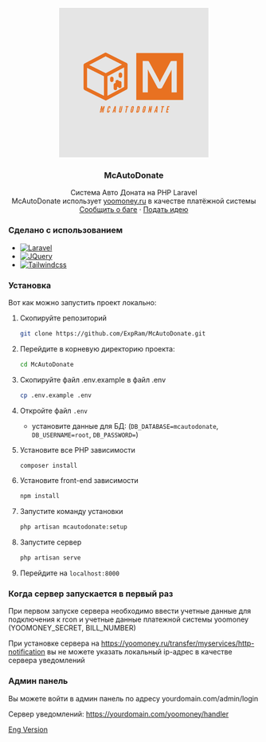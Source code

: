 <br />
<div align="center">
  <a href="https://github.com/ExpRam/McAutoDonate">
    <img src="images/logo.jpeg" alt="Logo" width="300" height="300">
  </a>

<h3 align="center">McAutoDonate</h3>

  <p align="center">
    Система Авто Доната на PHP Laravel
    <br />
    McAutoDonate использует <a href="https://yoomoney.ru/">yoomoney.ru</a> в качестве платёжной системы
    <br />
    <a href="https://github.com/ExpRam/McAutoDonate/issues">Сообщить о баге</a>
    ·
    <a href="https://github.com/ExpRam/McAutoDonate/pulls">Подать идею</a>
  </p>
</div>

### Сделано с использованием

* [![Laravel][Laravel.com]][Laravel-url]
* [![JQuery][JQuery.com]][JQuery-url]
* [![Tailwindcss][Tailwindcss.com]][Tailwindcss-url]

### Установка

Вот как можно запустить проект локально:
1. Скопируйте репозиторий
    ```sh
    git clone https://github.com/ExpRam/McAutoDonate.git
    ```

2. Перейдите в корневую директорию проекта:
    ```sh
    cd McAutoDonate
    ```

3. Скопируйте файл .env.example в файл .env
    ```sh
    cp .env.example .env
    ```

4. Откройте файл `.env`
    - установите данные для БД:
        (`DB_DATABASE=mcautodonate`, `DB_USERNAME=root`, `DB_PASSWORD=`)

5. Установите все PHP зависимости
    ```sh
    composer install
    ```
6. Установите front-end зависимости
    ```sh
    npm install
    ```

7. Запустите команду установки
    ```sh
    php artisan mcautodonate:setup
    ```
    
8. Запустите сервер
    ```sh
    php artisan serve
    ```  

9. Перейдите на `localhost:8000`

### Когда сервер запускается в первый раз

При первом запуске сервера необходимо ввести учетные данные для подключения к rcon и учетные данные платежной системы yoomoney (YOOMONEY_SECRET, BILL_NUMBER)

При установке сервера на https://yoomoney.ru/transfer/myservices/http-notification вы не можете указать локальный ip-адрес в качестве сервера уведомлений

### Админ панель

Вы можете войти в админ панель по адресу yourdomain.com/admin/login

Сервер уведомлений: https://yourdomain.com/yoomoney/handler

<a href="https://github.com/ExpRam/McAutoDonate/blob/main/README.md">Eng Version</a>

[Tailwindcss.com]: https://img.shields.io/badge/Tailwindcss-0b1120?style=for-the-badge&logo=tailwindcss&logoColor=white
[Tailwindcss-url]: https://tailwindcss.com
[Laravel.com]: https://img.shields.io/badge/Laravel-FF2D20?style=for-the-badge&logo=laravel&logoColor=white
[Laravel-url]: https://laravel.com
[JQuery.com]: https://img.shields.io/badge/jQuery-0769AD?style=for-the-badge&logo=jquery&logoColor=white
[JQuery-url]: https://jquery.com 
